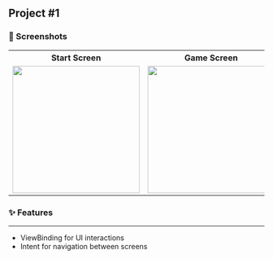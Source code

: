 ## Project #1 
### 📱 Screenshots
<table>
  <tr>
    <th>Start Screen</th>
    <th>Game Screen</th>
    <th>End Screen</th>
  </tr>
  <tr>
    <td><img src="https://github.com/user-attachments/assets/b25b4d67-9993-49be-9568-8d1cc6aeb9f4" width="250"></td>
    <td><img src="https://github.com/user-attachments/assets/4f51ee50-c840-4b46-8d8a-de9343b14e4e" width="250"></td>
    <td><img src="https://github.com/user-attachments/assets/e9d23633-750c-4d83-af51-5146f5966851" width="250"></td>
  </tr>
</table>

### ✨ Features
---
- ViewBinding for UI interactions  
- Intent for navigation between screens
